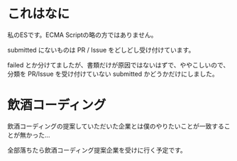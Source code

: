 # これはなに
私のESです。ECMA Scriptの略の方ではありません。

submitted にないものは PR / Issue をどしどし受け付けています。

failed とか分けてましたが、書類だけが原因ではないはずで、ややこしいので、
分類を PR/Issue を受け付けていない submitted かどうかだけにしました。


# 飲酒コーディング

飲酒コーディングの提案していただいた企業とは僕のやりたいことが一致することが無かった...

全部落ちたら飲酒コーディング提案企業を受けに行く予定です。
